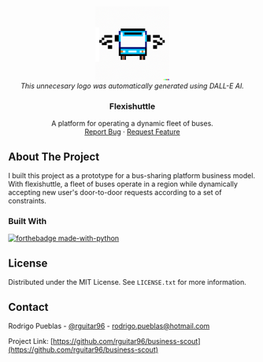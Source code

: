 <!-- PROJECT SHIELDS -->
<!--
*** I'm using markdown "reference style" links for readability.
*** Reference links are enclosed in brackets [ ] instead of parentheses ( ).
*** See the bottom of this document for the declaration of the reference variables
*** for contributors-url, forks-url, etc. This is an optional, concise syntax you may use.
*** https://www.markdownguide.org/basic-syntax/#reference-style-links
-->

<!-- PROJECT LOGO -->
<br />
<div align="center">
  <a href="https://github.com/rguitar/flexishuttle">
    <img src="img/dalle-logo.png" alt="Logo" width="150" height="150">
  </a>
<br/>
<i>
This unnecesary logo was automatically generated using DALL-E AI.
</i>

<h3 align="center">Flexishuttle</h3>
 <p align="center">
    A platform for operating a dynamic fleet of buses.
    <br />
    <a href="https://github.com/rguitar96/flexishuttle/issues">Report Bug</a>
    ·
    <a href="https://github.com/rguitar96/flexishuttle/issues">Request Feature</a>
  </p>
</div>

<!-- ABOUT THE PROJECT -->
## About The Project

I built this project as a prototype for a bus-sharing platform business model. With flexishuttle, a fleet of buses operate in a region while dynamically accepting new user's door-to-door requests according to a set of constraints.

### Built With

[![forthebadge made-with-python](http://ForTheBadge.com/images/badges/made-with-python.svg)](https://www.python.org/)

<!-- LICENSE -->
## License

Distributed under the MIT License. See `LICENSE.txt` for more information.

<!-- CONTACT -->
## Contact

Rodrigo Pueblas - [@rguitar96](https://twitter.com/rguitar96) - rodrigo.pueblas@hotmail.com

Project Link: [https://github.com/rguitar96/business-scout](https://github.com/rguitar96/business-scout)

